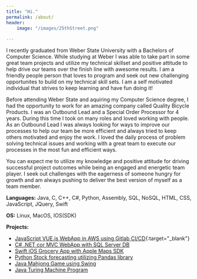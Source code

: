 ```yaml
---
title: "Hi."
permalink: /about/
header:
    image: "/images/25thStreet.png"
    
---
```

I recently graduated from Weber State University with a Bachelors of Computer Science.
While studying at Weber I was able to take part in some great team projects and utilize my technical skillset and positive attitude
to help drive our teams over the finish line with awesome results.  I am a friendly people person that loves to program and
seek out new challenging opportunites to build on my technical skill sets.  I am a self motivated individual that strives to keep learning
and have fun doing it!

Before attending Weber State and aquiring my Computer Science degree, I had the opportunity to work for an amazing company
called Quality Bicycle Products.  I was an Outbound Lead and a Special Order Processor for 4 years.  During this time I took on many
roles and loved working with people.  As an Outbound Lead I was always looking for ways to improve our processes to help
our team be more efficient and always tried to keep others motivated and enjoy the work.
I loved the daily process of problem solving technical issues and working with a great team
to execute our processes in the most fun and efficient ways.

You can expect me to utilize my knowledge and positive attitude for driving successful project outcomes while being an
engaged and energetic team player. I seek out challenges with the eagerness of someone hungry for growth and am always
pushing to deliver the best version of myself as a team member.


**Languages:**  Java, C, C++, C#, Python, Assembly, SQL, NoSQL, HTML, CSS, JavaScript, JQuery, Swift

**OS:**  Linux, MacOS, IOS(SDK)

**Projects:**
* [JavaScript VUE.js WebApp in AWS using Gitlab CI/CD]("../OffSocial/README.md"){:target="_blank"}
* [C# .NET cor MVC WebApp with SQL Server DB]("https://github.com/GeoProth/CS4790-TeamProject/")
* [Swift iOS Grocery App with Apple Maps SDK]("https://github.com/GeoProth/Grocery/tree/master/")
* [Python Stock forecasting utilizing Pandas library]("https://github.com/GeoProth/stock-predict/")
* [Java Mahjong Game using Swing]("https://github.com/GeoProth/MahJong2/")
* [Java Turing Machine Program]("https://github.com/GeoProth/TuringMachine/")
